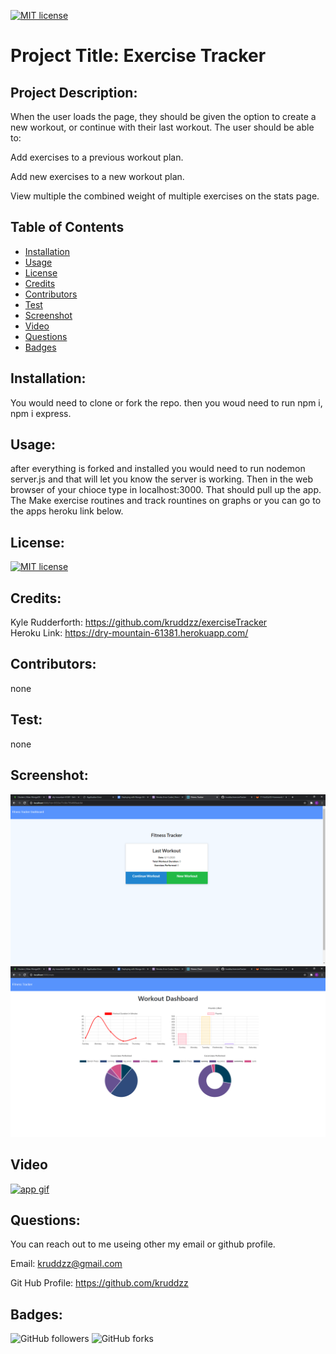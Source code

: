   [![MIT license](https://img.shields.io/badge/License-MIT-blue.svg)](https://lbesson.mit-license.org/)

  # Project Title: Exercise Tracker

  ## Project Description:
 
When the user loads the page, they should be given the option to create a new workout, or continue with their last workout.
The user should be able to:

Add exercises to a previous workout plan.

Add new exercises to a new workout plan.

View multiple the combined weight of multiple exercises on the stats page.


  ## Table of Contents
  * [Installation](#installation)
  * [Usage](#usage)
  * [License](#license)
  * [Credits](#credits)
  * [Contributors](#contributors)
  * [Test](#test)
  * [Screenshot](#screenshot)
  * [Video](#video)
  * [Questions](#questions)
  * [Badges](#badges)
  
  ## Installation:
 
  You would need to clone or fork the repo. then you woud need to run npm i, npm i express.

  ## Usage:
 
  after everything is forked and installed you would need to run nodemon server.js and that will let you know the server is working. Then in the web browser of your chioce type in localhost:3000. That should pull up the app. The Make exercise routines and track rountines on graphs or you can go to the apps heroku link below.

  ## License:
  [![MIT license](https://img.shields.io/badge/License-MIT-blue.svg)](https://lbesson.mit-license.org/)

  ## Credits:

  Kyle Rudderforth: https://github.com/kruddzz/exerciseTracker
  <br>
       Heroku Link: https://dry-mountain-61381.herokuapp.com/
  
  ## Contributors:
  
  none

  ## Test:
   
  none

  ## Screenshot:

  ![screenshot](images/fitness.png)
  ![screenshot](images/graph.png)

  ## Video

  [![app gif](https://media.giphy.com/media/kbota3sb7cFK1tx6lo/giphy.gif)](https://youtu.be/tYgEr3pnn7k)

  ## Questions:
  
  You can reach out to me useing other my email or github profile.
  
  Email: kruddzz@gmail.com
  
  Git Hub Profile: https://github.com/kruddzz

  ## Badges:
  ![GitHub followers](https://img.shields.io/github/followers/kruddzz?style=social)
  ![GitHub forks](https://img.shields.io/github/forks/kruddzz/teamProfiles?style=social)
